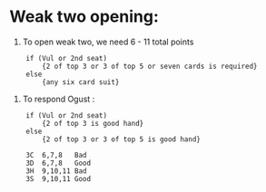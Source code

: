# Weak two opening:
1. To open weak two,  we need 6 - 11 total points
```
    if (Vul or 2nd seat)
        {2 of top 3 or 3 of top 5 or seven cards is required}  
    else
	    {any six card suit}
```

1. To respond Ogust :

```
    if (Vul or 2nd seat)
        {2 of top 3 is good hand}  
    else
	    {2 of top 3 or 3 of top 5 is good hand}

	3C  6,7,8   Bad
	3D  6,7,8   Good
	3H  9,10,11 Bad
	3S  9,10,11 Good
```
